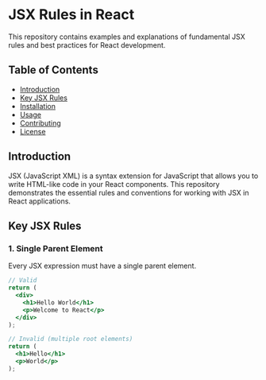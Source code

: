 # JSX Rules in React

This repository contains examples and explanations of fundamental JSX rules and best practices for React development.

## Table of Contents
- [Introduction](#introduction)
- [Key JSX Rules](#key-jsx-rules)
- [Installation](#installation)
- [Usage](#usage)
- [Contributing](#contributing)
- [License](#license)

## Introduction
JSX (JavaScript XML) is a syntax extension for JavaScript that allows you to write HTML-like code in your React components. This repository demonstrates the essential rules and conventions for working with JSX in React applications.

## Key JSX Rules

### 1. Single Parent Element
Every JSX expression must have a single parent element.
```jsx
// Valid
return (
  <div>
    <h1>Hello World</h1>
    <p>Welcome to React</p>
  </div>
);

// Invalid (multiple root elements)
return (
  <h1>Hello</h1>
  <p>World</p>
);
